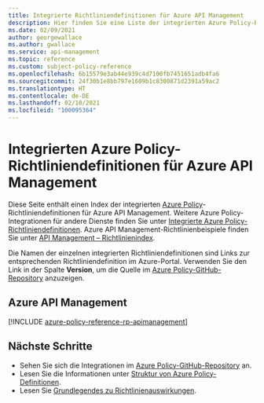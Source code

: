 ```yaml
---
title: Integrierte Richtliniendefinitionen für Azure API Management
description: Hier finden Sie eine Liste der integrierten Azure Policy-Richtliniendefinitionen für Azure API Management. Diese integrierten Richtliniendefinitionen bieten Ansätze für die Verwaltung von Azure-Ressourcen.
ms.date: 02/09/2021
author: georgewallace
ms.author: gwallace
ms.service: api-management
ms.topic: reference
ms.custom: subject-policy-reference
ms.openlocfilehash: 6b15579e3ab44e939c4d7100fb7451651adb4fa6
ms.sourcegitcommit: 24f30b1e8bb797e1609b1c8300871d2391a59ac2
ms.translationtype: HT
ms.contentlocale: de-DE
ms.lasthandoff: 02/10/2021
ms.locfileid: "100095364"
---
```

# <a name="azure-policy-built-in-policy-definitions-for-azure-api-management"></a>Integrierten Azure Policy-Richtliniendefinitionen für Azure API Management

Diese Seite enthält einen Index der integrierten [Azure Policy](../governance/policy/overview.md)-Richtliniendefinitionen für Azure API Management. Weitere Azure Policy-Integrationen für andere Dienste finden Sie unter [Integrierte Azure Policy-Richtliniendefinitionen](../governance/policy/samples/built-in-policies.md). Azure API Management-Richtlinienbeispiele finden Sie unter [API Management – Richtlinienindex](./policies/index.md).

Die Namen der einzelnen integrierten Richtliniendefinitionen sind Links zur entsprechenden Richtliniendefinition im Azure-Portal. Verwenden Sie den Link in der Spalte **Version**, um die Quelle im [Azure Policy-GitHub-Repository](https://github.com/Azure/azure-policy) anzuzeigen.

## <a name="azure-api-management"></a>Azure API Management

[!INCLUDE [azure-policy-reference-rp-apimanagement](../../includes/policy/reference/byrp/microsoft.apimanagement.md)]

## <a name="next-steps"></a>Nächste Schritte

- Sehen Sie sich die Integrationen im [Azure Policy-GitHub-Repository](https://github.com/Azure/azure-policy) an.
- Lesen Sie die Informationen unter [Struktur von Azure Policy-Definitionen](../governance/policy/concepts/definition-structure.md).
- Lesen Sie [Grundlegendes zu Richtlinienauswirkungen](../governance/policy/concepts/effects.md).
